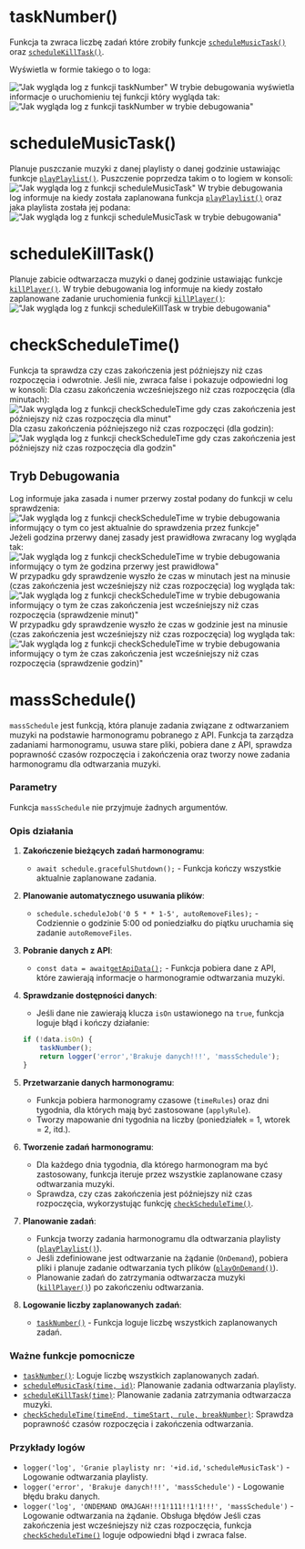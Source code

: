 # taskNumber()
Funkcja ta zwraca liczbę zadań które zrobiły funkcje [`scheduleMusicTask()`](https://github.com/PFilip08/elektron-radio-player/blob/master/docs/Dokumentacja%20Funkcji/TaskScheduler.js.md#schedulemusictask) oraz [`scheduleKillTask()`](https://github.com/PFilip08/elektron-radio-player/blob/master/docs/Dokumentacja%20Funkcji/TaskScheduler.js.md#schedulekilltask). 

Wyświetla w formie takiego o to loga:

!["Jak wygląda log z funkcji taskNumber"](https://i.imgur.com/WtiXhBo.png)
W trybie debugowania wyświetla informacje o uruchomieniu tej funkcji który wygląda tak:
!["Jak wygląda log z funkcji taskNumber w trybie debugowania"](https://i.imgur.com/VpmxwA9.png)
# scheduleMusicTask()
Planuje puszczanie muzyki z danej playlisty o danej godzinie ustawiając funkcje [`playPlaylist()`](https://github.com/PFilip08/elektron-radio-player/blob/master/docs/Dokumentacja%20Funkcji/MusicPlayer.js.md#playplaylist). Puszczenie poprzedza takim o to logiem w konsoli:
!["Jak wygląda log z funkcji scheduleMusicTask"](https://i.imgur.com/6WH87AO.png)
W trybie debugowania log informuje na kiedy została zaplanowana funkcja [`playPlaylist()`](https://github.com/PFilip08/elektron-radio-player/blob/master/docs/Dokumentacja%20Funkcji/MusicPlayer.js.md#playplaylist) oraz jaka playlista została jej podana:
!["Jak wygląda log z funkcji scheduleMusicTask w trybie debugowania"](https://i.imgur.com/90GjKjS.png)
# scheduleKillTask()
Planuje zabicie odtwarzacza muzyki o danej godzinie ustawiając funkcje [`killPlayer()`](https://github.com/PFilip08/elektron-radio-player/blob/master/docs/Dokumentacja%20Funkcji/MusicPlayer.js.md#killplayer).
W trybie debugowania log informuje na kiedy zostało zaplanowane zadanie uruchomienia funkcji [`killPlayer()`](https://github.com/PFilip08/elektron-radio-player/blob/master/docs/Dokumentacja%20Funkcji/MusicPlayer.js.md#killplayer):
!["Jak wygląda log z funkcji scheduleKillTask w trybie debugowania"](https://i.imgur.com/kn3AFHO.png)
# checkScheduleTime()
Funkcja ta sprawdza czy czas zakończenia jest późniejszy niż czas rozpoczęcia i odwrotnie. Jeśli nie, zwraca false i pokazuje odpowiedni log w konsoli:
Dla czasu zakończenia wcześniejszego niż czas rozpoczęcia (dla minutach):
!["Jak wygląda log z funkcji checkScheduleTime gdy czas zakończenia jest późniejszy niż czas rozpoczęcia dla minut"](https://i.imgur.com/yJRBjTi.png)
Dla czasu zakończenia późniejszego niż czas rozpoczęci (dla godzin):
!["Jak wygląda log z funkcji checkScheduleTime gdy czas zakończenia jest późniejszy niż czas rozpoczęcia dla godzin"](https://i.imgur.com/KeQiAKC.png)
## Tryb Debugowania
Log informuje jaka zasada i numer przerwy został podany do funkcji w celu sprawdzenia:
!["Jak wygląda log z funkcji checkScheduleTime w trybie debugowania informujący o tym co jest aktualnie do sprawdzenia przez funkcje"](https://i.imgur.com/fwvDB1b.png)
Jeżeli godzina przerwy danej zasady jest prawidłowa zwracany log wygląda tak:
!["Jak wygląda log z funkcji checkScheduleTime w trybie debugowania informujący o tym że godzina przerwy jest prawidłowa"](https://i.imgur.com/bwQNYhR.png)
W przypadku gdy sprawdzenie wyszło że czas w minutach jest na minusie (czas zakończenia jest wcześniejszy niż czas rozpoczęcia) log wygląda tak:
!["Jak wygląda log z funkcji checkScheduleTime w trybie debugowania informujący o tym że czas zakończenia jest wcześniejszy niż czas rozpoczęcia (sprawdzenie minut)"](https://i.imgur.com/LkOiUa5.png)
W przypadku gdy sprawdzenie wyszło że czas w godzinie jest na minusie (czas zakończenia jest wcześniejszy niż czas rozpoczęcia) log wygląda tak:
!["Jak wygląda log z funkcji checkScheduleTime w trybie debugowania informujący o tym że czas zakończenia jest wcześniejszy niż czas rozpoczęcia (sprawdzenie godzin)"](https://i.imgur.com/1Z2Z2Zv.png)
# massSchedule()
`massSchedule` jest funkcją, która planuje zadania związane z odtwarzaniem muzyki na podstawie harmonogramu pobranego z API. Funkcja ta zarządza zadaniami harmonogramu, usuwa stare pliki, pobiera dane z API, sprawdza poprawność czasów rozpoczęcia i zakończenia oraz tworzy nowe zadania harmonogramu dla odtwarzania muzyki.

### Parametry

Funkcja `massSchedule` nie przyjmuje żadnych argumentów.

### Opis działania

1. **Zakończenie bieżących zadań harmonogramu**:
    - `await schedule.gracefulShutdown();` - Funkcja kończy wszystkie aktualnie zaplanowane zadania.

2. **Planowanie automatycznego usuwania plików**:
    - `schedule.scheduleJob('0 5 * * 1-5', autoRemoveFiles);` - Codziennie o godzinie 5:00 od poniedziałku do piątku uruchamia się zadanie `autoRemoveFiles`.

3. **Pobranie danych z API**:
    - `const data = await`[`getApiData()`](https://github.com/PFilip08/elektron-radio-player/blob/master/docs/Dokumentacja%20Funkcji/ApiConnector.js.md#getapidata)`;` - Funkcja pobiera dane z API, które zawierają informacje o harmonogramie odtwarzania muzyki.

4. **Sprawdzanie dostępności danych**:
    - Jeśli dane nie zawierają klucza `isOn` ustawionego na `true`, funkcja loguje błąd i kończy działanie:
    ```javascript
    if (!data.isOn) {
        taskNumber();
        return logger('error','Brakuje danych!!!', 'massSchedule');
    }
    ```

5. **Przetwarzanie danych harmonogramu**:
    - Funkcja pobiera harmonogramy czasowe (`timeRules`) oraz dni tygodnia, dla których mają być zastosowane (`applyRule`).
    - Tworzy mapowanie dni tygodnia na liczby (poniedziałek = 1, wtorek = 2, itd.).

6. **Tworzenie zadań harmonogramu**:
    - Dla każdego dnia tygodnia, dla którego harmonogram ma być zastosowany, funkcja iteruje przez wszystkie zaplanowane czasy odtwarzania muzyki.
    - Sprawdza, czy czas zakończenia jest późniejszy niż czas rozpoczęcia, wykorzystując funkcję [`checkScheduleTime()`](https://github.com/PFilip08/elektron-radio-player/blob/master/docs/Dokumentacja%20Funkcji/TaskScheduler.js.md#checkscheduletime).

7. **Planowanie zadań**:
    - Funkcja tworzy zadania harmonogramu dla odtwarzania playlisty ([`playPlaylist()`](https://github.com/PFilip08/elektron-radio-player/blob/master/docs/Dokumentacja%20Funkcji/MusicPlayer.js.md#playplaylist)).
    - Jeśli zdefiniowane jest odtwarzanie na żądanie (`OnDemand`), pobiera pliki i planuje zadanie odtwarzania tych plików ([`playOnDemand()`](https://github.com/PFilip08/elektron-radio-player/blob/master/docs/Dokumentacja%20Funkcji/MusicPlayer.js.md#playondemand)).
    - Planowanie zadań do zatrzymania odtwarzacza muzyki ([`killPlayer()`](https://github.com/PFilip08/elektron-radio-player/blob/master/docs/Dokumentacja%20Funkcji/MusicPlayer.js.md#killplayer)) po zakończeniu odtwarzania.

8. **Logowanie liczby zaplanowanych zadań**:
    - [`taskNumber()`](https://github.com/PFilip08/elektron-radio-player/blob/master/docs/Dokumentacja%20Funkcji/TaskScheduler.js.md#tasknumber) - Funkcja loguje liczbę wszystkich zaplanowanych zadań.
### Ważne funkcje pomocnicze
 - [`taskNumber()`](https://github.com/PFilip08/elektron-radio-player/blob/master/docs/Dokumentacja%20Funkcji/TaskScheduler.js.md#tasknumber): Loguje liczbę wszystkich zaplanowanych zadań.
 - [`scheduleMusicTask(time, id)`](https://github.com/PFilip08/elektron-radio-player/blob/master/docs/Dokumentacja%20Funkcji/TaskScheduler.js.md#schedulemusictask): Planowanie zadania odtwarzania playlisty.
 - [`scheduleKillTask(time)`](https://github.com/PFilip08/elektron-radio-player/blob/master/docs/Dokumentacja%20Funkcji/TaskScheduler.js.md#schedulekilltask): Planowanie zadania zatrzymania odtwarzacza muzyki.
 - [`checkScheduleTime(timeEnd, timeStart, rule, breakNumber)`](https://github.com/PFilip08/elektron-radio-player/blob/master/docs/Dokumentacja%20Funkcji/TaskScheduler.js.md#checkscheduletime): Sprawdza poprawność czasów rozpoczęcia i zakończenia odtwarzania.
### Przykłady logów
 - `logger('log', 'Granie playlisty nr: '+id.id,'scheduleMusicTask')` - Logowanie odtwarzania playlisty.
 - `logger('error', 'Brakuje danych!!!', 'massSchedule')` - Logowanie błędu braku danych.
 - `logger('log', 'ONDEMAND OMAJGAH!!!1!111!!1!1!!!', 'massSchedule')` - Logowanie odtwarzania na żądanie.
 Obsługa błędów
 Jeśli czas zakończenia jest wcześniejszy niż czas rozpoczęcia, funkcja [`checkScheduleTime()`](https://github.com/PFilip08/elektron-radio-player/blob/master/docs/Dokumentacja%20Funkcji/TaskScheduler.js.md#checkscheduletime) loguje odpowiedni błąd i zwraca false.